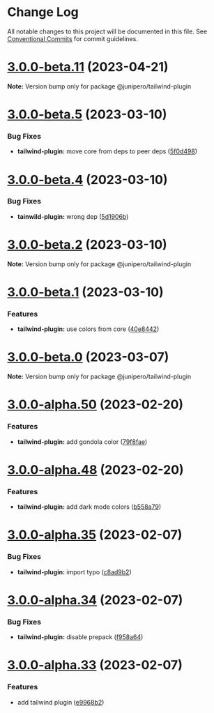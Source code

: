 # Change Log

All notable changes to this project will be documented in this file.
See [Conventional Commits](https://conventionalcommits.org) for commit guidelines.

# [3.0.0-beta.11](https://github.com/p3ol/junipero/compare/v3.0.0-beta.10...v3.0.0-beta.11) (2023-04-21)

**Note:** Version bump only for package @junipero/tailwind-plugin





# [3.0.0-beta.5](https://github.com/p3ol/junipero/compare/v3.0.0-beta.4...v3.0.0-beta.5) (2023-03-10)


### Bug Fixes

* **tailwind-plugin:** move core from deps to peer deps ([5f0d498](https://github.com/p3ol/junipero/commit/5f0d498e2952c996965735b215689339fe87ff77))





# [3.0.0-beta.4](https://github.com/p3ol/junipero/compare/v3.0.0-beta.3...v3.0.0-beta.4) (2023-03-10)


### Bug Fixes

* **tainwild-plugin:** wrong dep ([5d1906b](https://github.com/p3ol/junipero/commit/5d1906b05e4c83e54224db818dd1e93e5db4cb97))





# [3.0.0-beta.2](https://github.com/p3ol/junipero/compare/v3.0.0-beta.1...v3.0.0-beta.2) (2023-03-10)

**Note:** Version bump only for package @junipero/tailwind-plugin





# [3.0.0-beta.1](https://github.com/p3ol/junipero/compare/v3.0.0-beta.0...v3.0.0-beta.1) (2023-03-10)


### Features

* **tailwind-plugin:** use colors from core ([40e8442](https://github.com/p3ol/junipero/commit/40e8442659c7129bfbfb6be2d5aa96b2dc8dd517))





# [3.0.0-beta.0](https://github.com/p3ol/junipero/compare/v3.0.0-alpha.57...v3.0.0-beta.0) (2023-03-07)

**Note:** Version bump only for package @junipero/tailwind-plugin





# [3.0.0-alpha.50](https://github.com/p3ol/junipero/compare/v3.0.0-alpha.49...v3.0.0-alpha.50) (2023-02-20)


### Features

* **tailwind-plugin:** add gondola color ([79f8fae](https://github.com/p3ol/junipero/commit/79f8fae652b5e8317e1a466673cff3c8e99ded1d))





# [3.0.0-alpha.48](https://github.com/p3ol/junipero/compare/v3.0.0-alpha.47...v3.0.0-alpha.48) (2023-02-20)


### Features

* **tailwind-plugin:** add dark mode colors ([b558a79](https://github.com/p3ol/junipero/commit/b558a795c4adc616a97c3c62107cb3b125a8faae))





# [3.0.0-alpha.35](https://github.com/p3ol/junipero/compare/v3.0.0-alpha.34...v3.0.0-alpha.35) (2023-02-07)


### Bug Fixes

* **tailwind-plugin:** import typo ([c8ad9b2](https://github.com/p3ol/junipero/commit/c8ad9b233c0abb774efb00d92eeb55bc6b0e10c6))





# [3.0.0-alpha.34](https://github.com/p3ol/junipero/compare/v3.0.0-alpha.33...v3.0.0-alpha.34) (2023-02-07)


### Bug Fixes

* **tailwind-plugin:** disable prepack ([f958a64](https://github.com/p3ol/junipero/commit/f958a64017f2c5ab095901ecee7e7dd9579c091a))





# [3.0.0-alpha.33](https://github.com/p3ol/junipero/compare/v3.0.0-alpha.32...v3.0.0-alpha.33) (2023-02-07)


### Features

* add tailwind plugin ([e9968b2](https://github.com/p3ol/junipero/commit/e9968b226cd7588f885c8f5736f3772f890000c7))
